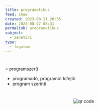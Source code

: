 ```yaml
---
title: programatikus
feed: show
created: 2023-08-21 20:35
date: 2023-08-27 08:31
permalink: programatikus
subject:
  - zenetöri
type:
  - fogalom
---
```

#

= programszerű

-   programadó, programot kifejtő
-   program szerinti



#
<p style="text-align: center;"><img src="https://chart.googleapis.com/chart?cht=qr&chl=https://notes.andrasdenes.com/programatikus&chs=180x180&choe=UTF-8&chld=L|2" alt="qr code"></p>

